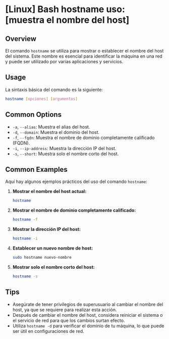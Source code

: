 # [Linux] Bash hostname uso: [muestra el nombre del host]

## Overview
El comando `hostname` se utiliza para mostrar o establecer el nombre del host del sistema. Este nombre es esencial para identificar la máquina en una red y puede ser utilizado por varias aplicaciones y servicios.

## Usage
La sintaxis básica del comando es la siguiente:

```bash
hostname [opciones] [argumentos]
```

## Common Options
- `-a`, `--alias`: Muestra el alias del host.
- `-d`, `--domain`: Muestra el dominio del host.
- `-f`, `--fqdn`: Muestra el nombre de dominio completamente calificado (FQDN).
- `-i`, `--ip-address`: Muestra la dirección IP del host.
- `-s`, `--short`: Muestra solo el nombre corto del host.

## Common Examples
Aquí hay algunos ejemplos prácticos del uso del comando `hostname`:

1. **Mostrar el nombre del host actual:**
   ```bash
   hostname
   ```

2. **Mostrar el nombre de dominio completamente calificado:**
   ```bash
   hostname -f
   ```

3. **Mostrar la dirección IP del host:**
   ```bash
   hostname -i
   ```

4. **Establecer un nuevo nombre de host:**
   ```bash
   sudo hostname nuevo-nombre
   ```

5. **Mostrar solo el nombre corto del host:**
   ```bash
   hostname -s
   ```

## Tips
- Asegúrate de tener privilegios de superusuario al cambiar el nombre del host, ya que se requiere para realizar esta acción.
- Después de cambiar el nombre del host, considera reiniciar el sistema o el servicio de red para que los cambios surtan efecto.
- Utiliza `hostname -d` para verificar el dominio de tu máquina, lo que puede ser útil en configuraciones de red.